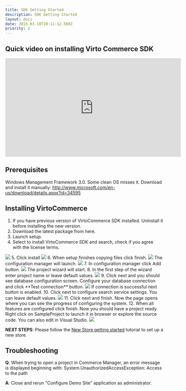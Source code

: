 ```yaml
---
title: SDK Getting Started
description: SDK Getting Started
layout: docs
date: 2015-03-18T20:11:12.560Z
priority: 2
---
```

## Quick video on installing Virto Commerce SDK

<iframe width="560" height="315" src="https://www.youtube.com/embed/swDb5dajk_s" frameborder="0" allowfullscreen></iframe>

## Prerequisites

Windows Management Framework 3.0. Some clean OS misses it. Download and install it manually: <a href="http://www.microsoft.com/en-us/download/details.aspx?id=34595" rel="nofollow">http://www.microsoft.com/en-us/download/details.aspx?id=34595</a>

## Installing VirtoCommerce

1. If you have previous version of VirtoCommerce SDK installed. Uninstall it before installing the new version.
2. Download the latest package from here.
3. Launch setup.
4. Select to install VirtoCommerce SDK and search, check if you agree with the license terms.
  <img src="../../../../assets/images/docs/image2013-10-25 11_53_45.png" />
5. Click install
  <img src="../../../../assets/images/docs/image2013-9-20 13_44_50.png" />
6. When setup finishes copying files click finish.
  <img src="../../../../assets/images/docs/image2013-9-20 13_47_28.png" />
  The configuration manager will launch.
  <img src="../../../../assets/images/docs/image2013-9-20 13_52_30.png" />
7. In configuration manager click Add button.
  <img src="../../../../assets/images/docs/image2013-9-20 13_49_43.png" />
  The project wizard will start.
8. In the first step of the wizard enter project name or leave default values.
  <img src="../../../../assets/images/docs/image2013-9-20 14_46_0.png" />
9. Click next and you should see database configuration screen. Configure your database connection and click **Test connection** button.
  <img src="../../../../assets/images/docs/image2013-9-20 14_47_44.png" />
  If connection is successful next button is enabled.
10. Click next to configure search service settings. You can leave default values.
  <img src="../../../../assets/images/docs/image2013-9-23 10_25_19.png" />
11. Click next and finish. Now the page opens where you can see the progress of configuring the system.
12. When all features are configured click finish. Now you should have a project ready. Right click on SampleProject to launch it in browser or explore the source code. You can also edit in Visual Studio.
  <img src="../../../../assets/images/docs/image2013-9-23 10_26_12.png" />

**NEXT STEPS**: Please follow the [New Store getting started](docs/old-versions/vc113devguide/development-environment/new-store-getting-started) tutorial to set up a new store.

## Troubleshooting

**Q**: When trying to open a project in Commerce Manager, an error message is displayed beginning with: System.UnauthorizedAccessException: Access to the path

**A**: Close and rerun "Configure Demo Site" application as administrator.